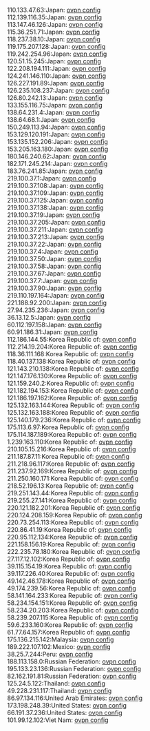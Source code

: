 110.133.47.63:Japan: [ovpn config](vpn/110_133_47_63.ovpn)  
112.139.116.35:Japan: [ovpn config](vpn/112_139_116_35.ovpn)  
113.147.46.126:Japan: [ovpn config](vpn/113_147_46_126.ovpn)  
115.36.251.71:Japan: [ovpn config](vpn/115_36_251_71.ovpn)  
118.237.38.10:Japan: [ovpn config](vpn/118_237_38_10.ovpn)  
119.175.207.128:Japan: [ovpn config](vpn/119_175_207_128.ovpn)  
119.242.254.96:Japan: [ovpn config](vpn/119_242_254_96.ovpn)  
120.51.15.245:Japan: [ovpn config](vpn/120_51_15_245.ovpn)  
122.208.194.111:Japan: [ovpn config](vpn/122_208_194_111.ovpn)  
124.241.146.110:Japan: [ovpn config](vpn/124_241_146_110.ovpn)  
126.227.191.89:Japan: [ovpn config](vpn/126_227_191_89.ovpn)  
126.235.108.237:Japan: [ovpn config](vpn/126_235_108_237.ovpn)  
126.80.242.13:Japan: [ovpn config](vpn/126_80_242_13.ovpn)  
133.155.116.75:Japan: [ovpn config](vpn/133_155_116_75.ovpn)  
138.64.231.4:Japan: [ovpn config](vpn/138_64_231_4.ovpn)  
138.64.68.1:Japan: [ovpn config](vpn/138_64_68_1.ovpn)  
150.249.113.94:Japan: [ovpn config](vpn/150_249_113_94.ovpn)  
153.129.120.191:Japan: [ovpn config](vpn/153_129_120_191.ovpn)  
153.135.152.206:Japan: [ovpn config](vpn/153_135_152_206.ovpn)  
153.205.163.180:Japan: [ovpn config](vpn/153_205_163_180.ovpn)  
180.146.240.62:Japan: [ovpn config](vpn/180_146_240_62.ovpn)  
182.171.245.214:Japan: [ovpn config](vpn/182_171_245_214.ovpn)  
183.76.241.85:Japan: [ovpn config](vpn/183_76_241_85.ovpn)  
219.100.37.1:Japan: [ovpn config](vpn/219_100_37_1.ovpn)  
219.100.37.108:Japan: [ovpn config](vpn/219_100_37_108.ovpn)  
219.100.37.109:Japan: [ovpn config](vpn/219_100_37_109.ovpn)  
219.100.37.125:Japan: [ovpn config](vpn/219_100_37_125.ovpn)  
219.100.37.138:Japan: [ovpn config](vpn/219_100_37_138.ovpn)  
219.100.37.19:Japan: [ovpn config](vpn/219_100_37_19.ovpn)  
219.100.37.205:Japan: [ovpn config](vpn/219_100_37_205.ovpn)  
219.100.37.211:Japan: [ovpn config](vpn/219_100_37_211.ovpn)  
219.100.37.213:Japan: [ovpn config](vpn/219_100_37_213.ovpn)  
219.100.37.22:Japan: [ovpn config](vpn/219_100_37_22.ovpn)  
219.100.37.4:Japan: [ovpn config](vpn/219_100_37_4.ovpn)  
219.100.37.50:Japan: [ovpn config](vpn/219_100_37_50.ovpn)  
219.100.37.58:Japan: [ovpn config](vpn/219_100_37_58.ovpn)  
219.100.37.67:Japan: [ovpn config](vpn/219_100_37_67.ovpn)  
219.100.37.7:Japan: [ovpn config](vpn/219_100_37_7.ovpn)  
219.100.37.90:Japan: [ovpn config](vpn/219_100_37_90.ovpn)  
219.110.197.164:Japan: [ovpn config](vpn/219_110_197_164.ovpn)  
221.188.92.200:Japan: [ovpn config](vpn/221_188_92_200.ovpn)  
27.94.235.236:Japan: [ovpn config](vpn/27_94_235_236.ovpn)  
36.13.12.5:Japan: [ovpn config](vpn/36_13_12_5.ovpn)  
60.112.197.158:Japan: [ovpn config](vpn/60_112_197_158.ovpn)  
60.91.186.31:Japan: [ovpn config](vpn/60_91_186_31.ovpn)  
112.186.144.55:Korea Republic of: [ovpn config](vpn/112_186_144_55.ovpn)  
112.214.19.204:Korea Republic of: [ovpn config](vpn/112_214_19_204.ovpn)  
118.36.111.168:Korea Republic of: [ovpn config](vpn/118_36_111_168.ovpn)  
118.40.137.138:Korea Republic of: [ovpn config](vpn/118_40_137_138.ovpn)  
121.143.210.138:Korea Republic of: [ovpn config](vpn/121_143_210_138.ovpn)  
121.147.176.130:Korea Republic of: [ovpn config](vpn/121_147_176_130.ovpn)  
121.159.240.2:Korea Republic of: [ovpn config](vpn/121_159_240_2.ovpn)  
121.182.194.153:Korea Republic of: [ovpn config](vpn/121_182_194_153.ovpn)  
121.186.197.162:Korea Republic of: [ovpn config](vpn/121_186_197_162.ovpn)  
125.132.163.144:Korea Republic of: [ovpn config](vpn/125_132_163_144.ovpn)  
125.132.163.188:Korea Republic of: [ovpn config](vpn/125_132_163_188.ovpn)  
125.140.179.236:Korea Republic of: [ovpn config](vpn/125_140_179_236.ovpn)  
175.113.6.97:Korea Republic of: [ovpn config](vpn/175_113_6_97.ovpn)  
175.114.187.189:Korea Republic of: [ovpn config](vpn/175_114_187_189.ovpn)  
1.239.163.110:Korea Republic of: [ovpn config](vpn/1_239_163_110.ovpn)  
210.105.15.216:Korea Republic of: [ovpn config](vpn/210_105_15_216.ovpn)  
211.187.87.11:Korea Republic of: [ovpn config](vpn/211_187_87_11.ovpn)  
211.218.96.117:Korea Republic of: [ovpn config](vpn/211_218_96_117.ovpn)  
211.237.92.169:Korea Republic of: [ovpn config](vpn/211_237_92_169.ovpn)  
211.250.160.171:Korea Republic of: [ovpn config](vpn/211_250_160_171.ovpn)  
218.52.196.13:Korea Republic of: [ovpn config](vpn/218_52_196_13.ovpn)  
219.251.143.44:Korea Republic of: [ovpn config](vpn/219_251_143_44.ovpn)  
219.255.27.141:Korea Republic of: [ovpn config](vpn/219_255_27_141.ovpn)  
220.121.182.201:Korea Republic of: [ovpn config](vpn/220_121_182_201.ovpn)  
220.124.208.159:Korea Republic of: [ovpn config](vpn/220_124_208_159.ovpn)  
220.73.254.113:Korea Republic of: [ovpn config](vpn/220_73_254_113.ovpn)  
220.86.41.19:Korea Republic of: [ovpn config](vpn/220_86_41_19.ovpn)  
220.95.112.134:Korea Republic of: [ovpn config](vpn/220_95_112_134.ovpn)  
221.158.156.19:Korea Republic of: [ovpn config](vpn/221_158_156_19.ovpn)  
222.235.78.180:Korea Republic of: [ovpn config](vpn/222_235_78_180.ovpn)  
27.117.12.102:Korea Republic of: [ovpn config](vpn/27_117_12_102.ovpn)  
39.115.154.19:Korea Republic of: [ovpn config](vpn/39_115_154_19.ovpn)  
39.117.226.40:Korea Republic of: [ovpn config](vpn/39_117_226_40.ovpn)  
49.142.46.178:Korea Republic of: [ovpn config](vpn/49_142_46_178.ovpn)  
49.174.239.56:Korea Republic of: [ovpn config](vpn/49_174_239_56.ovpn)  
58.141.164.233:Korea Republic of: [ovpn config](vpn/58_141_164_233.ovpn)  
58.234.154.151:Korea Republic of: [ovpn config](vpn/58_234_154_151.ovpn)  
58.234.20.203:Korea Republic of: [ovpn config](vpn/58_234_20_203.ovpn)  
58.239.207.115:Korea Republic of: [ovpn config](vpn/58_239_207_115.ovpn)  
59.6.233.160:Korea Republic of: [ovpn config](vpn/59_6_233_160.ovpn)  
61.77.64.157:Korea Republic of: [ovpn config](vpn/61_77_64_157.ovpn)  
175.136.215.142:Malaysia: [ovpn config](vpn/175_136_215_142.ovpn)  
189.222.107.102:Mexico: [ovpn config](vpn/189_222_107_102.ovpn)  
38.25.7.244:Peru: [ovpn config](vpn/38_25_7_244.ovpn)  
188.113.158.0:Russian Federation: [ovpn config](vpn/188_113_158_0.ovpn)  
195.133.23.136:Russian Federation: [ovpn config](vpn/195_133_23_136.ovpn)  
82.162.191.81:Russian Federation: [ovpn config](vpn/82_162_191_81.ovpn)  
125.24.5.122:Thailand: [ovpn config](vpn/125_24_5_122.ovpn)  
49.228.231.117:Thailand: [ovpn config](vpn/49_228_231_117.ovpn)  
86.97.134.116:United Arab Emirates: [ovpn config](vpn/86_97_134_116.ovpn)  
173.198.248.39:United States: [ovpn config](vpn/173_198_248_39.ovpn)  
66.191.37.236:United States: [ovpn config](vpn/66_191_37_236.ovpn)  
101.99.12.102:Viet Nam: [ovpn config](vpn/101_99_12_102.ovpn)  
